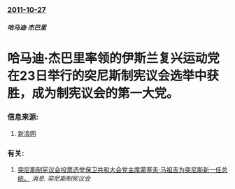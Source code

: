 ### [2011-10-27](/news/2011/10/27/index.md)

##### 哈马迪·杰巴里
# 哈马迪·杰巴里率领的伊斯兰复兴运动党在23日举行的突尼斯制宪议会选举中获胜，成为制宪议会的第一大党。




### 信息来源:

1. [新浪网](http://news.sina.com.cn/w/2011-10-28/102423377349.shtml)

### 有关:

1. [突尼斯制宪议会投票选举保卫共和大会党主席蒙塞夫·马祖吉为突尼斯新一任总统。](/zh/news/2011/12/12/突尼斯制宪议会投票选举保卫共和大会党主席蒙塞夫-马祖吉为突尼斯新一任总统.md) _消息: 突尼斯制宪议会_
